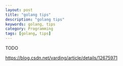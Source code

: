 ```yaml
---
layout: post
title: "golang tips"
description: "golang tips"
keywords: golang, tips
category: Programming
tags: [golang, tips]
---
```


TODO

<https://blog.csdn.net/varding/article/details/12675971>
